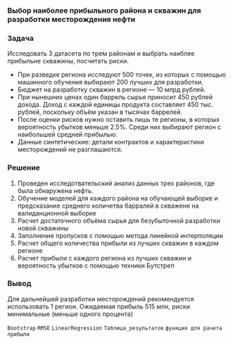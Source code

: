 ### Выбор наиболее прибыльного района и скважин для разработки месторождения нефти
### Задача 
Исследовать 3 датасета по трем районам и выбрать наиблее прибыльне скважины, посчитать риски.
- При разведке региона исследуют 500 точек, из которых с помощью машинного обучения выбирают 200 лучших для разработки.
- Бюджет на разработку скважин в регионе — 10 млрд рублей.
- При нынешних ценах один баррель сырья приносит 450 рублей дохода. Доход с каждой единицы продукта составляет 450 тыс. рублей, поскольку объём указан в тысячах баррелей.
- После оценки рисков нужно оставить лишь те регионы, в которых вероятность убытков меньше 2.5%. Среди них выбирают регион с наибольшей средней прибылью.
- Данные синтетические: детали контрактов и характеристики месторождений не разглашаются.
### Решение
1. Проведен исследотвательский анализ данных трех районов, где была обнаружена нефть.
2. Обучение моделей для каждого района на обучающей выборке и предсказание среднего количетва барралей в скважене на валиданционной выборке
3. Расчет достаточного объёма сырья для безубыточной разработки новой скважины
4. Заполнение пропусков с помощью метода линейной интерполяции
5. Расчет общего количества прибыли из лучших скважин в каждом регионе
6. Расчет прибыли с каждого региона из лучших скважин и вероятность убытков с помощью техники Бутстреп


### Вывод

Для дальнейшей разработки месторождений рекомендуется использовать 1 регион. Ожидаемая прибыль 515 млн, риски минимальные  (меньше одного процента)

`Bootstrap` `RMSE` `LinearRegression` `Таблица_результатов` `функция для рачета прибыли`

